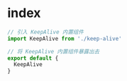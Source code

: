 # index

```javascript
// 引入 KeepAlive 内置组件
import KeepAlive from './keep-alive'

// 将 KeepAlive 内置组件暴露出去
export default {
  KeepAlive
}

```
